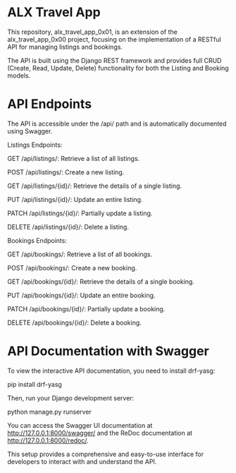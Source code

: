 # ALX Travel App

This repository, alx_travel_app_0x01, is an extension of the alx_travel_app_0x00 project, focusing on the implementation of a RESTful API for managing listings and bookings.

The API is built using the Django REST framework and provides full CRUD (Create, Read, Update, Delete) functionality for both the Listing and Booking models.

# API Endpoints

The API is accessible under the /api/ path and is automatically documented using Swagger.

Listings Endpoints:

GET /api/listings/: Retrieve a list of all listings.

POST /api/listings/: Create a new listing.

GET /api/listings/{id}/: Retrieve the details of a single listing.

PUT /api/listings/{id}/: Update an entire listing.

PATCH /api/listings/{id}/: Partially update a listing.

DELETE /api/listings/{id}/: Delete a listing.

Bookings Endpoints:

GET /api/bookings/: Retrieve a list of all bookings.

POST /api/bookings/: Create a new booking.

GET /api/bookings/{id}/: Retrieve the details of a single booking.

PUT /api/bookings/{id}/: Update an entire booking.

PATCH /api/bookings/{id}/: Partially update a booking.

DELETE /api/bookings/{id}/: Delete a booking.

# API Documentation with Swagger

To view the interactive API documentation, you need to install drf-yasg:

pip install drf-yasg

Then, run your Django development server:

python manage.py runserver

You can access the Swagger UI documentation at http://127.0.0.1:8000/swagger/ and the ReDoc documentation at http://127.0.0.1:8000/redoc/.

This setup provides a comprehensive and easy-to-use interface for developers to interact with and understand the API.

